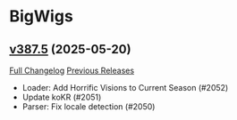 # BigWigs

## [v387.5](https://github.com/BigWigsMods/BigWigs/tree/v387.5) (2025-05-20)
[Full Changelog](https://github.com/BigWigsMods/BigWigs/compare/v387.4...v387.5) [Previous Releases](https://github.com/BigWigsMods/BigWigs/releases)

- Loader: Add Horrific Visions to Current Season (#2052)  
- Update koKR (#2051)  
- Parser: Fix locale detection (#2050)  
